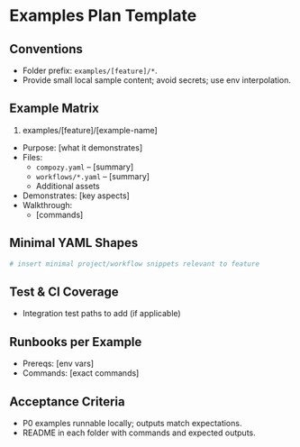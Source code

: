 # Examples Plan Template

## Conventions

- Folder prefix: `examples/[feature]/*`.
- Provide small local sample content; avoid secrets; use env interpolation.

## Example Matrix

1. examples/[feature]/[example-name]

- Purpose: [what it demonstrates]
- Files:
  - `compozy.yaml` – [summary]
  - `workflows/*.yaml` – [summary]
  - Additional assets
- Demonstrates: [key aspects]
- Walkthrough:
  - [commands]

## Minimal YAML Shapes

```yaml
# insert minimal project/workflow snippets relevant to feature
```

## Test & CI Coverage

- Integration test paths to add (if applicable)

## Runbooks per Example

- Prereqs: [env vars]
- Commands: [exact commands]

## Acceptance Criteria

- P0 examples runnable locally; outputs match expectations.
- README in each folder with commands and expected outputs.
